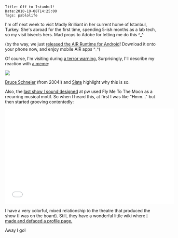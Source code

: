     Title: Off to Istanbul!
    Date:2010-10-08T14:25:00
    Tags: pablolife

I'm off next week to visit Madly Brilliant in her current home of Istanbul, Turkey.
She's abroad for the first time, spending 5-ish months as a lab tech,
so my visit bisects hers. Mad props to Adobe for letting me do this ^_^


(by the way, we just [released the AIR Runtime for Android][1]! Download it
onto your phone now, and enjoy mobile AIR apps ^_^)


Of course, I'm visiting during [a terror warning.][2] Surprisingly, I'll
describe my reaction with [a meme][3]:


[![][4]][5]


[Bruce Schneier][6] (from 2004!) and [Slate][7] highlight why this is so.


Also, the [last show I sound designed][8] at pw used Fly Me To The Moon as a
recurring musical motif. So when I heard this, at first I was like "Hmm..."
but then started grooving contentedly:

<iframe width="560" height="315" src="//www.youtube.com/embed/oQ2QgcRrWlc" frameborder="0" allowfullscreen></iframe>


I have a very colorful, mixed relationship to the theatre that produced the
show (I was on the board). Still, they have a wonderful little wiki where [I
made and defaced a profile page.][9]


Away I go!


   [1]: http://blogs.adobe.com/air/2010/10/adobe-air-apps-available-on-android-market.html

   [2]: http://www.jpost.com/International/Article.aspx?id=190033

   [3]: http://knowyourmeme.com/memes/and-not-a-single-f-ck-was-given-that-day

   [4]: http://4.bp.blogspot.com/_3ys1dwfzc2w/TK-Od1YX4gI/AAAAAAAAAHQ/cPt8kasmuFw/s320/not_a_signle_fuck.png

   [5]: http://4.bp.blogspot.com/_3ys1dwfzc2w/TK-Od1YX4gI/AAAAAAAAAHQ/cPt8kasmuFw/s1600/not_a_signle_fuck.png

   [6]: http://www.schneier.com/essay-055.html

   [7]: http://www.slate.com/id/2269845

   [8]: http://pw.brown.edu/wiki/shows/red

   [9]: http://pw.brown.edu/wiki/people/paul_meier_09
